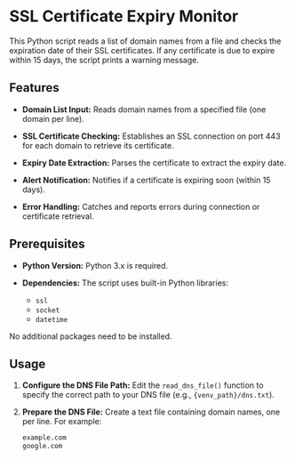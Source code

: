 # SSL Cer­ti­fi­ca­te Ex­pi­ry Mo­ni­tor

This Python script reads a list of domain names from a file and checks the expiration date of their SSL certificates. If any certificate is due to expire within 15 days, the script prints a warning message.

## Features

- **Domain List Input:**
  Reads domain names from a specified file (one domain per line).

- **SSL Certificate Checking:**
  Establishes an SSL connection on port 443 for each domain to retrieve its certificate.

- **Expiry Date Extraction:**
  Parses the certificate to extract the expiry date.

- **Alert Notification:**
  Notifies if a certificate is expiring soon (within 15 days).

- **Error Handling:**
  Catches and reports errors during connection or certificate retrieval.

## Prerequisites

- **Python Version:**
  Python 3.x is required.

- **Dependencies:**
  The script uses built-in Python libraries:
  - `ssl`
  - `socket`
  - `datetime`

No additional packages need to be installed.

## Usage

1. **Configure the DNS File Path:**
   Edit the `read_dns_file()` function to specify the correct path to your DNS file (e.g., `{venv_path}/dns.txt`).

2. **Prepare the DNS File:**
   Create a text file containing domain names, one per line. For example:
   ```txt
   example.com
   google.com
